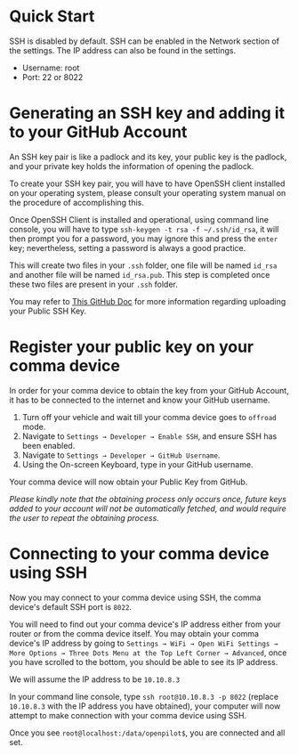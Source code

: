 # Quick Start

SSH is disabled by default. SSH can be enabled in the Network section of the settings. The IP address can also be found in the settings.

* Username: root
* Port: 22 or 8022

# Generating an SSH key and adding it to your GitHub Account
An SSH key pair is like a padlock and its key, your public key is the padlock, and your private key holds the information of opening the padlock.

To create your SSH key pair, you will have to have OpenSSH client installed on your operating system, please consult your operating system manual on the procedure of accomplishing this.

Once OpenSSH Client is installed and operational, using command line console, you will have to type `ssh-keygen -t rsa -f ~/.ssh/id_rsa`, it will then prompt you for a password, you may ignore this and press the `enter` key; nevertheless, setting a password is always a good practice.

This will create two files in your `.ssh` folder, one file will be named `id_rsa` and another file will be named `id_rsa.pub`. This step is completed once these two files are present in your `.ssh` folder.

You may refer to [This GitHub Doc](https://docs.github.com/en/github/authenticating-to-github/adding-a-new-ssh-key-to-your-github-account) for more information regarding uploading your Public SSH Key.

# Register your public key on your comma device
In order for your comma device to obtain the key from your GitHub Account, it has to be connected to the internet and know your GitHub username.

1. Turn off your vehicle and wait till your comma device goes to `offroad` mode.
2. Navigate to `Settings → Developer → Enable SSH`, and ensure SSH has been enabled.
3. Navigate to `Settings → Developer → GitHub Username`.
4. Using the On-screen Keyboard, type in your GitHub username.

Your comma device will now obtain your Public Key from GitHub.

*Please kindly note that the obtaining process only occurs once, future keys added to your account will not be automatically fetched, and would require the user to repeat the obtaining process.*

# Connecting to your comma device using SSH
Now you may connect to your comma device using SSH, the comma device's default SSH port is `8022`.

You will need to find out your comma device's IP address either from your router or from the comma device itself. You may obtain your comma device's IP address by going to `Settings → WiFi → Open WiFi Settings → More Options → Three Dots Menu at the Top Left Corner → Advanced`, once you have scrolled to the bottom, you should be able to see its IP address.

We will assume the IP address to be `10.10.8.3`

In your command line console, type `ssh root@10.10.8.3 -p 8022` (replace `10.10.8.3` with the IP address you have obtained), your computer will now attempt to make connection with your comma device using SSH.

Once you see `root@localhost:/data/openpilot$`, you are connected and all set.
